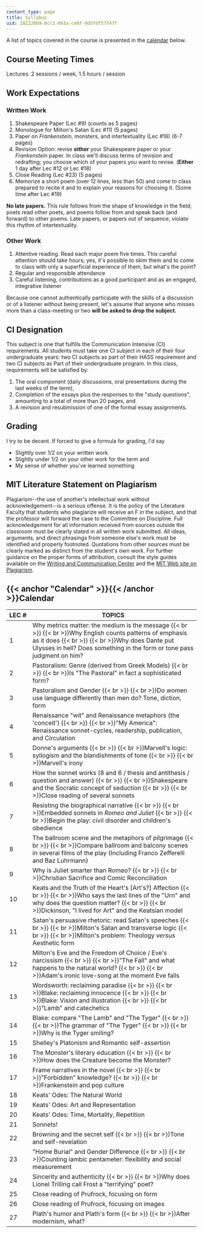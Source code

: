 ```yaml
---
content_type: page
title: Syllabus
uid: 181228b9-0cc2-093a-ce8f-0d3fdf57f47f
---
```


A list of topics covered in the course is presented in the [calendar](#Calendar) below.

Course Meeting Times
--------------------

Lectures: 2 sessions / week, 1.5 hours / session

Work Expectations
-----------------

### Written Work

1.  Shakespeare Paper (Lec #9) (counts as 5 pages)
2.  Monologue for Milton's Satan (Lec #11) (5 pages)
3.  Paper on _Frankenstein_, monsters, and intertextuality (Lec #16) (6-7 pages)
4.  Revision Option: revise **either** your Shakespeare paper or your _Frankenstein_ paper. In class we'll discuss terms of revision and redrafting; you choose which of your papers you want to revise. (**Either** 1 day after Lec #12 or Lec #18)
5.  Close Reading (Lec #23) (5 pages)
6.  Memorize a short poem (over 12 lines, less than 50) and come to class prepared to recite it and to explain your reasons for choosing it. (Some time after Lec #19)

**No late papers.** This rule follows from the shape of knowledge in the field; poets read other poets, and poems follow from and speak back (and forward) to other poems. Late papers, or papers out of sequence, violate this rhythm of intertextuality.

### Other Work

1.  Attentive reading. Read each major poem five times. This careful attention should take hours; yes, it's possible to skim them and to come to class with only a superficial experience of them, but what's the point?
2.  Regular and responsible attendance
3.  Careful listening, contributions as a good participant and as an engaged, integrative listener

Because one cannot authentically participate with the skills of a discussion or of a listener without being present, let's assume that anyone who misses more than a class-meeting or two **will be asked to drop the subject.**

CI Designation
--------------

This subject is one that fulfills the Communication Intensive (CI) requirements. All students must take one CI subject in each of their four undergraduate years: two CI subjects as part of their HASS requirement and two CI subjects as Part of their undergraduate program. In this class, requirements will be satisfied by:

1.  The oral component (daily discussions, oral presentations during the last weeks of the term),
2.  Completion of the essays plus the responses to the "study questions", amounting to a total of more than 20 pages, and
3.  A revision and resubmission of one of the formal essay assignments.

Grading
-------

I try to be decent. If forced to give a formula for grading, I'd say

*   Slightly over 1/2 on your written work
*   Slightly under 1/2 on your other work for the term and
*   My sense of whether you've learned something

MIT Literature Statement on Plagiarism
--------------------------------------

Plagiarism--the use of another's intellectual work without acknowledgement--is a serious offense. It is the policy of the Literature Faculty that students who plagiarize will receive an F in the subject, and that the professor will forward the case to the Committee on Discipline. Full acknowledgement for all information received from sources outside the classroom must be clearly stated in all written work submitted. All ideas, arguments, and direct phrasings from someone else's work must be identified and properly footnoted. Quotations from other sources must be clearly marked as distinct from the student's own work. For further guidance on the proper forms of attribution, consult the style guides available on the [Writing and Communication Center](http://cmsw.mit.edu/writing-and-communication-center/) and the [MIT Web site on Plagiarism](http://cmsw.mit.edu/writing-and-communication-center/avoiding-plagiarism/).

{{< anchor "Calendar" >}}{{< /anchor >}}Calendar
------------------------------------------------

| LEC # | TOPICS |
| --- | --- |
| 1 | Why metrics matter: the medium is the message  {{< br >}}  {{< br >}}Why English counts patterns of emphasis as it does  {{< br >}}  {{< br >}}Why does Dante put Ulysses in hell? Does something in the form or tone pass judgment on him? |
| 2 | Pastoralism: Genre (derived from Greek Models)  {{< br >}}  {{< br >}}Is "The Pastoral" in fact a sophisticated form? |
| 3 | Pastoralism and Gender  {{< br >}}  {{< br >}}Do women use language differently than men do? Tone, diction, form |
| 4 | Renaissance "wit" and Renaissance metaphors (the 'conceit')  {{< br >}}  {{< br >}}"My America": Renaissance sonnet-cycles, readership, publication, and Circulation |
| 5 | Donne's arguments  {{< br >}}  {{< br >}}Marvell's logic: syllogism and the blandishments of tone  {{< br >}}  {{< br >}}Marvell's irony |
| 6 | How the sonnet works (8 and 6 / thesis and antithesis / question and answer)  {{< br >}}  {{< br >}}Shakespeare and the Socratic concept of seduction  {{< br >}}  {{< br >}}Close reading of several sonnets |
| 7 | Resisting the biographical narrative  {{< br >}}  {{< br >}}Embedded sonnets in _Romeo and Juliet_  {{< br >}}  {{< br >}}Begin the play: civil disorder and children's obedience |
| 8 | The ballroom scene and the metaphors of pilgrimage  {{< br >}}  {{< br >}}Compare ballroom and balcony scenes in several films of the play (Including Franco Zefferelli and Baz Luhrmann) |
| 9 | Why is Juliet smarter than Romeo?  {{< br >}}  {{< br >}}Christian Sacrifice and Comic Reconciliation |
| 10 | Keats and the Truth of the Heart's \[Art's?\] Affection  {{< br >}}  {{< br >}}Who says the last lines of the "Urn" and why does the question matter?  {{< br >}}  {{< br >}}Dickinson, "I lived for Art" and the Keatsian model |
| 11 | Satan's persuasive rhetoric: read Satan's speeches  {{< br >}}  {{< br >}}Milton's Satan and transverse logic  {{< br >}}  {{< br >}}Milton's problem: Theology _versus_ Aesthetic form |
| 12 | Milton's Eve and the Freedom of Choice / Eve's narcissism  {{< br >}}  {{< br >}}"The Fall" and what happens to the natural world?  {{< br >}}  {{< br >}}Adam's ironic love-song at the moment Eve falls |
| 13 | Wordsworth: reclaiming paradise  {{< br >}}  {{< br >}}Blake: reclaiming innocence  {{< br >}}  {{< br >}}Blake: Vision and illustration  {{< br >}}  {{< br >}}"Lamb" and catechetics |
| 14 | Blake: compare "The Lamb" and "The Tyger"  {{< br >}}  {{< br >}}The grammar of "The Tyger"  {{< br >}}  {{< br >}}Why is the Tyger smiling? |
| 15 | Shelley's Platonism and Romantic self-assertion |
| 16 | The Monster's literary education  {{< br >}}  {{< br >}}How does the Creature become the Monster? |
| 17 | Frame narratives in the novel  {{< br >}}  {{< br >}}"Forbidden" knowledge?  {{< br >}}  {{< br >}}Frankenstein and pop culture |
| 18 | Keats' Odes: The Natural World |
| 19 | Keats' Odes: Art and Representation |
| 20 | Keats' Odes: Time, Mortality, Repetition |
| 21 | Sonnets! |
| 22 | Browning and the secret self  {{< br >}}  {{< br >}}Tone and self-revelation |
| 23 | "Home Burial" and Gender Difference  {{< br >}}  {{< br >}}Counting iambic pentameter: flexibility and social measurement |
| 24 | Sincerity and authenticity  {{< br >}}  {{< br >}}Why does Lionel Trilling call Frost a "terrifying" poet? |
| 25 | Close reading of Prufrock, focusing on form |
| 26 | Close reading of Prufrock, focusing on images |
| 27 | Plath's humor and Plath's form  {{< br >}}  {{< br >}}After modernism, what?
